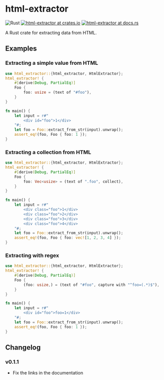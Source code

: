 # html-extractor

![Rust](https://github.com/mkihr-ojisan/html-extractor/workflows/Rust/badge.svg)
[![html-extractor at crates.io](https://img.shields.io/crates/v/html-extractor.svg)](https://crates.io/crates/html-extractor)
[![html-extractor at docs.rs](https://docs.rs/html-extractor/badge.svg)](https://docs.rs/html-extractor)

A Rust crate for extracting data from HTML.

## Examples

### Extracting a simple value from HTML

```rust
use html_extractor::{html_extractor, HtmlExtractor};
html_extractor! {
    #[derive(Debug, PartialEq)]
    Foo {
        foo: usize = (text of "#foo"),
    }
}

fn main() {
    let input = r#"
        <div id="foo">1</div>
    "#;
    let foo = Foo::extract_from_str(input).unwrap();
    assert_eq!(foo, Foo { foo: 1 });
}
```

### Extracting a collection from HTML

```rust
use html_extractor::{html_extractor, HtmlExtractor};
html_extractor! {
    #[derive(Debug, PartialEq)]
    Foo {
        foo: Vec<usize> = (text of ".foo", collect),
    }
}

fn main() {
    let input = r#"
        <div class="foo">1</div>
        <div class="foo">2</div>
        <div class="foo">3</div>
        <div class="foo">4</div>
    "#;
    let foo = Foo::extract_from_str(input).unwrap();
    assert_eq!(foo, Foo { foo: vec![1, 2, 3, 4] });
}
```

### Extracting with regex

```rust
use html_extractor::{html_extractor, HtmlExtractor};
html_extractor! {
    #[derive(Debug, PartialEq)]
    Foo {
        (foo: usize,) = (text of "#foo", capture with "^foo=(.*)$"),
    }
}

fn main() {
    let input = r#"
        <div id="foo">foo=1</div>
    "#;
    let foo = Foo::extract_from_str(input).unwrap();
    assert_eq!(foo, Foo { foo: 1 });
}
```

## Changelog

### v0.1.1

- Fix the links in the documentation
